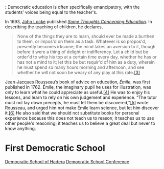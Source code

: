 : Democratic education is often specifically emancipatory, with the students' voices being equal to the teacher's.

In 1693, [John Locke](https://en.wikipedia.org/wiki/John_Locke "John Locke") published _[Some Thoughts Concerning Education](https://en.wikipedia.org/wiki/Some_Thoughts_Concerning_Education "Some Thoughts Concerning Education")_. In describing the teaching of children, he declares,

> None of the things they are to learn, should ever be made a burthen to them, or impos'd on them as a task. Whatever is so propos'd, presently becomes irksome; the mind takes an aversion to it, though before it were a thing of delight or indifferency. Let a child but be order'd to whip his top at a certain time every day, whether he has or has not a mind to it; let this be but requir'd of him as a duty, wherein he must spend so many hours morning and afternoon, and see whether he will not soon be weary of any play at this rate.[[3]](https://en.wikipedia.org/wiki/Democratic_education#cite_note-3)

[Jean-Jacques Rousseau](https://en.wikipedia.org/wiki/Jean-Jacques_Rousseau "Jean-Jacques Rousseau")’s book of advice on education, _[Émile](https://en.wikipedia.org/wiki/Emile,_or_On_Education "Emile, or On Education")_, was first published in 1762. Émile, the imaginary pupil he uses for illustration, was only to learn what he could appreciate as useful.[[4]](https://en.wikipedia.org/wiki/Democratic_education#cite_note-4) He was to enjoy his lessons, and learn to rely on his own judgement and experience. “The tutor must not lay down precepts, he must let them be discovered,”[[5]](https://en.wikipedia.org/wiki/Democratic_education#cite_note-5) wrote Rousseau, and urged him not make Émile learn science, but let him discover it.[[6]](https://en.wikipedia.org/wiki/Democratic_education#cite_note-6) He also said that we should not substitute books for personal experience because this does not teach us to reason; it teaches us to use other people's reasoning; it teaches us to believe a great deal but never to know anything.

# First Democratic School
[Democratic School of Hadera](https://en.wikipedia.org/wiki/Democratic_School_of_Hadera)
[Democratic School Conference](https://en.wikipedia.org/wiki/International_Democratic_Education_Conference)